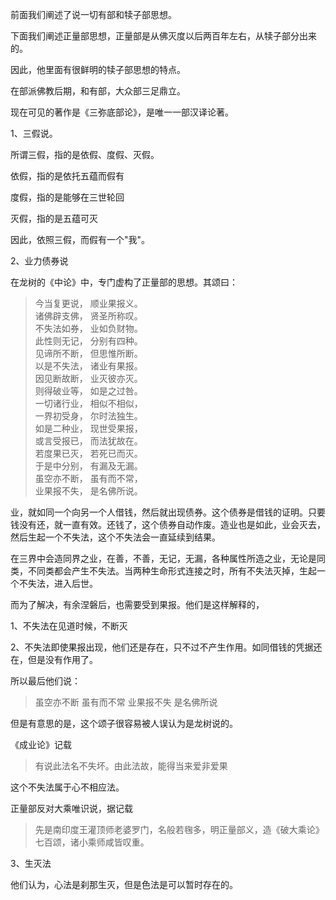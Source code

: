<p>前面我们阐述了说一切有部和犊子部思想。</p><p>下面我们阐述正量部思想，正量部是从佛灭度以后两百年左右，从犊子部分出来的。</p><p>因此，他里面有很鲜明的犊子部思想的特点。</p><p>在部派佛教后期，和有部，大众部三足鼎立。</p><p>现在可见的著作是《三弥底部论》，是唯一一部汉译论著。</p><p>1、三假说。</p><p>所谓三假，指的是依假、度假、灭假。</p><p>依假，指的是依托五蕴而假有</p><p>度假，指的是能够在三世轮回</p><p>灭假，指的是五蕴可灭</p><p>因此，依照三假，而假有一个"我"。</p><p>2、业力债券说</p><p>在龙树的《中论》中，专门虚构了正量部的思想。其颂曰：</p><blockquote>今当复更说， 顺业果报义。<br>诸佛辟支佛， 贤圣所称叹。<br>不失法如券， 业如负财物。<br>此性则无记， 分别有四种。<br>见谛所不断， 但思惟所断。<br>以是不失法， 诸业有果报。<br>因见断故断， 业灭彼亦灭。<br>则得破业等， 如是之过咎。<br>一切诸行业， 相似不相似，<br>一界初受身， 尔时法独生。<br>如是二种业， 现世受果报，<br>或言受报已， 而法犹故在。<br>若度果已灭， 若死已而灭。<br>于是中分别， 有漏及无漏。<br>虽空亦不断， 虽有而不常，<br>业果报不失， 是名佛所说。</blockquote><p>业，就如同一个向另一个人借钱，然后就出现债券。这个债券是借钱的证明。只要钱没有还，就一直有效。还钱了，这个债券自动作废。造业也是如此，业会灭去，然后生起一个不失法，这个不失法会一直延续到结果。</p><p>在三界中会造同界之业，在善，不善，无记，无漏，各种属性所造之业，无论是同类，不同类都会产生不失法。当两种生命形式连接之时，所有不失法灭掉，生起一个不失法，进入后世。</p><p>而为了解决，有余涅磐后，也需要受到果报。他们是这样解释的，</p><p>1、不失法在见道时候，不断灭</p><p>2、不失法即使果报出现，他们还是存在，只不过不产生作用。如同借钱的凭据还在，但是没有作用了。</p><p>所以最后他们说：</p><blockquote>虽空亦不断 虽有而不常 业果报不失 是名佛所说</blockquote><p>但是有意思的是，这个颂子很容易被人误认为是龙树说的。</p><p>《成业论》记载</p><blockquote>有说此法名不失坏。由此法故，能得当来爱非爱果</blockquote><p>这个不失法属于心不相应法。</p><p>正量部反对大乘唯识说，据记载</p><blockquote>先是南印度王灌顶师老婆罗门，名般若毱多，明正量部义，造《破大乘论》七百颂，诸小乘师咸皆叹重。</blockquote><p>3、生灭法</p><p>他们认为，心法是刹那生灭，但是色法是可以暂时存在的。</p><p></p><p></p>